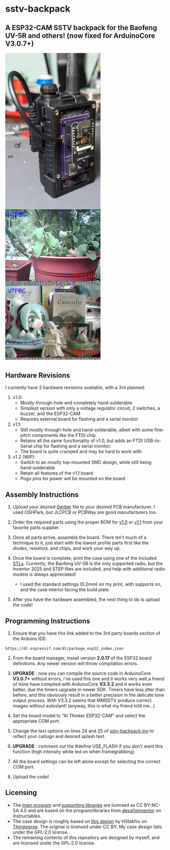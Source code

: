 # sstv-backpack
## A ESP32-CAM SSTV backpack for the Baofeng UV-5R and others! (now fixed for ArduinoCore V3.0.7+)

<img align="center" src="./img/radio.jpg" width="300">
<img align="center" src="./img/sstv1.jpg" width="300">
<img align="center" src="./img/sstv2.jpg" width="300">

## Hardware Revisions
I currently have 2 hardware revisions available, with a 3rd planned: 
1. v1.0:
    * Mostly through-hole and completely hand-solderable
    * Simplest version with only a voltage regulator circuit, 2 switches, a buzzer, and the ESP32-CAM
    * Requires external board for flashing and a serial monitor
2. v1.1: 
    * Still mostly through-hole and hand-solderable, albeit with some fine-pitch components like the FTDI chip
    * Retains all the same functionality of v1.0, but adds an FTDI USB-to-Serial chip for flashing and a serial monitor.
    * The board is quite cramped and may be hard to work with
3. v1.2 (WIP):
    * Switch to an mostly top-mounted SMD design, while still being hand-solderable
    * Retain all features of the v1.1 board
    * Pogo pins for power will be mounted on the board 

## Assembly Instructions
1. Upload your desired [Gerber](./hardware/gerbers/) file to your desired PCB manufacturer. I used OSHPark, but JLCPCB or PCBWay are good manufacturers too.

2. Order the required parts using the proper BOM for [v1.0](./hardware/v1.0/sstv-backpack.csv) or [v1.1](./hardware/v1.1/sstv-backpack.csv) from your favorite parts supplier.

3. Once all parts arrive, assemble the board. There isn't much of a technique to it, just start with the lowest profile parts first like the diodes, resistors, and chips, and work your way up.

4. Once the board is complete, print the case using one of the included [STLs](./hardware/case). Currently, the Baofeng UV-5R is the only supported radio, but the Inventor 2025 and STEP files are included, and help with additional radio models is always appreciated!

    * I used the standard settings (0.2mm) on my print, with supports on, and the case interior facing the build plate.

5. After you have the hardware assembled, the next thing to do is upload the code!

## Programming Instructions
1. Ensure that you have this link added to the 3rd party boards section of the Arduino IDE:
```
https://dl.espressif.com/dl/package_esp32_index.json
```

2. From the board manager, install version **2.0.17** of the ESP32 board definitions. Any newer version will throw compilation errors.
3. **UPGRADE** : now you can compile the source code in ArduinoCore **V3.0.7+** without errors, i've used this one and it works very well,a friend of mine have compiled with ArduinoCore **V3.3.2** and it works even better, due the timers upgrade in newer SDK. Timers have less jitter than before, and this obviously result in a better precision in the delicate tone output process. With V3.3.2 seems that MMSSTV produce correct images without autoslant! (anyway, this is what my friend told me...)

4. Set the board model to "AI Thinker ESP32-CAM" and select the appropriate COM port.

5. Change the text options on lines 24 and 25 of [sstv-backpack.ino](./code/sstv-backpack.ino) to reflect your callsign and desired splash text.
6. **UPGRADE** : comment out the #define USE_FLASH if you don't want this function (high intensity white led on when framegrabbing)

7. All the board settings can be left alone except for selecting the correct COM port.

8. Upload the code!

## Licensing
* The [main program](./code/sstv-backpack.ino) and [supporting libraries](./code/) are licensed as CC BY-NC-SA 4.0 and are based on the program/libraries from [desafioinventor](https://www.instructables.com/SSTV-Capsule-V2-for-High-Altitude-Balloons/) on Instructables. 
* The case design is roughly based on [this design](https://www.thingiverse.com/thing:5270394) by HStakhiv on [Thingiverse](https://www.thingiverse.com/hstakhiv/designs). The original is licensed under CC BY. My case design falls under the GPL-2.0 license.
* The remaining contents of this repository are designed by myself, and are licensed under the GPL-2.0 license.
